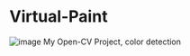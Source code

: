 # Virtual-Paint
![image](https://github.com/imdhiep/Virtual-Paint/assets/129377698/aa507c79-3923-4afa-abc1-346d794cf47f)
My Open-CV Project, color detection
